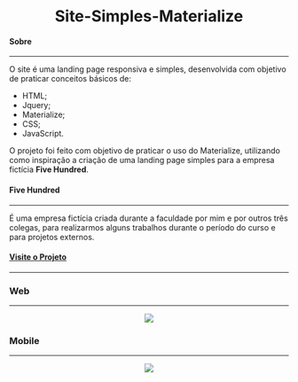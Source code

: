 <h1 align="center">Site-Simples-Materialize</h1>

#### Sobre
---
O site é uma landing page responsiva e simples, desenvolvida com objetivo de praticar conceitos básicos de: 

-   HTML;
-   Jquery;
-   Materialize;
-   CSS;
-   JavaScript. 

O projeto foi feito com objetivo de praticar o uso do Materialize, utilizando como inspiração a criação de uma landing page simples para a empresa fictícia **Five Hundred**.

#### Five Hundred
---
É uma empresa fictícia criada durante a faculdade por mim e por outros três colegas, para realizarmos alguns trabalhos durante o período do curso e para projetos externos.

#### [Visite o Projeto](https://blblemos.github.io/Site-Simples-Materialize/)
---
### Web
---
<div align="center">
  <img src="https://user-images.githubusercontent.com/52580590/152707952-c301ab45-d654-421a-bd2e-9a173b17964a.png"/>
</div>

### Mobile
---
<div align="center">
  <img align="center" src="https://user-images.githubusercontent.com/52580590/152707991-8a3df0e1-62a7-4ec4-884d-969e151168a3.png"/>
</div>





